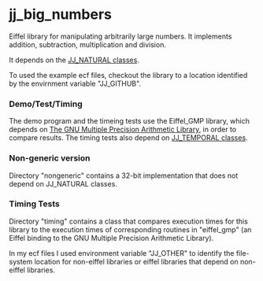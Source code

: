 # jj\_big_numbers
Eiffel library for manipulating arbitrarily large numbers.  It implements addition, subtraction,  multiplication and division.

It depends on the [JJ\_NATURAL classes](http://github.com/boxer41a/jj_naturals).

To used the example ecf files, checkout the library to a location identified by the envirnment variable "JJ_GITHUB".

### Demo/Test/Timing
The demo program and the timeing tests use the Eiffel_GMP library, which depends on [The GNU Multiple Precision Arithmetic Library](https://gmplib.org), in order to compare results.  The timing tests also depend on [JJ\_TEMPORAL classes](http://github.com/boxer41a/jj_temporal).

### Non-generic version
Directory "nongeneric" contains a 32-bit implementation that does not depend on JJ_NATURAL classes.

### Timing Tests
Directory "timing" contains a class that compares execution times for this library to the execution times of corresponding routines in "eiffel_gmp" (an Eiffel binding to the GNU Multiple Precision Arithmetic Library).

In my ecf files I used environment variable "JJ_OTHER" to identify the file-system location for non-eiffel libraries or eiffel libraries that depend on non-eiffel libraries.